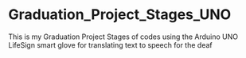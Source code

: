 # Graduation_Project_Stages_UNO

This is my Graduation Project Stages of codes using the Arduino UNO
LifeSign smart glove for translating text to speech for the deaf
